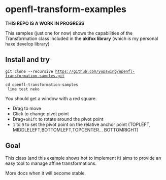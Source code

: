 # openfl-transform-examples

**THIS REPO IS A WORK IN PROGRESS**

This samples (just one for now) shows the capabilities of the Transformation class included in the **akifox library** (which is my personal haxe develop library)

## Install and try

<code>git clone --recursive https://github.com/yupswing/openfl-transformation-samples.git<br/>
cd openfl-transformation-samples<br/>
lime test neko</code>

You should get a window with a red square.
- Drag to move
- Click to change pivot point
- Drag+<code>Shift</code> to rotate around the pivot point
- <code>1</code> to <code>9</code> to set the pivot point on the relative anchor point (TOPLEFT, MIDDLELEFT,BOTTOMLEFT,TOPCENTER... BOTTOMRIGHT)

## Goal

This class (and this example shows hot to implement it) aims to provide an easy tool to manage affine transformations.

More docs when it will become stable.
